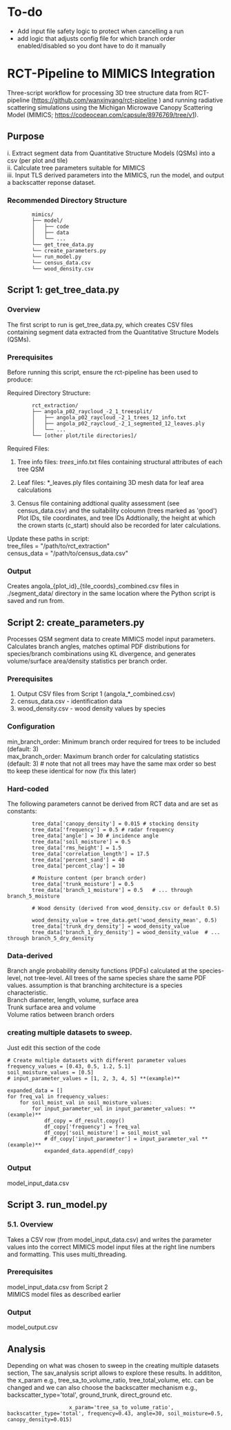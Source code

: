 # To-do
-  Add input file safety logic to protect when cancelling a run
-  add logic that adjusts config file for which branch order enabled/disabled so you dont have to do it manually

# RCT-Pipeline to MIMICS Integration
Three-script workflow for processing 3D tree structure data from RCT-pipeline (https://github.com/wanxinyang/rct-pipeline
) and running radiative scattering simulations using the Michigan Microwave Canopy Scattering Model (MIMICS; https://codeocean.com/capsule/8976769/tree/v1).

## Purpose
i. Extract segment data from Quantitative Structure Models (QSMs) into a csv (per plot and tile)  
ii. Calculate tree parameters suitable for MIMICS  
iii. Input TLS derived parameters into the MIMICS, run the model, and output a backscatter reponse dataset.  

### Recommended Directory Structure

            mimics/  
            ├── model/  
            │   ├── code
            │   ├── data
            │   └── ...  
            └── get_tree_data.py 
            └── create_parameters.py 
            └── run_model.py
            └── census_data.csv
            └── wood_density.csv

            
## Script 1: get_tree_data.py
### Overview
The first script to run is get_tree_data.py, which creates CSV files containing segment data extracted from the Quantitative Structure Models (QSMs). 

### Prerequisites

Before running this script, ensure the rct-pipeline has been used to produce:

Required Directory Structure:

            rct_extraction/  
            ├── angola_p02_raycloud_-2_1_treesplit/  
            │   ├── angola_p02_raycloud_-2_1_trees_12_info.txt  
            │   ├── angola_p02_raycloud_-2_1_segmented_12_leaves.ply  
            │   └── ...  
            └── [other plot/tile directories]/  


Required Files:
1. Tree info files: *_trees_*_info.txt files containing structural attributes of each tree QSM

2. Leaf files: *_leaves.ply files containing 3D mesh data for leaf area calculations

3. Census file containing addtional quality assessment (see census_data.csv) and the suitability coloumn (trees marked as 'good')
Plot IDs, tile coordinates, and tree IDs
Addtionally, the height at which the crown starts (c_start) should also be recorded for later calculations. 

Update these paths in script:  
tree_files = "/path/to/rct_extraction"  
census_data = "/path/to/census_data.csv"  

### Output
Creates angola_{plot_id}_{tile_coords}_combined.csv files in ./segment_data/ directory in the same location where the Python script is saved and run from.



## Script 2: create_parameters.py
Processes QSM segment data to create MIMICS model input parameters. Calculates branch angles, matches optimal PDF distributions for species/branch combinations using KL divergence, and generates volume/surface area/density statistics per branch order.

### Prerequisites
1. Output CSV files from Script 1 (angola_*_combined.csv)  
2. census_data.csv - identification data  
3. wood_density.csv - wood density values by species  


### Configuration 

min_branch_order: Minimum branch order required for trees to be included (default: 3)  
max_branch_order: Maximum branch order for calculating statistics (default: 3) # note that not all trees may have the same max order so best tto keep these identical for now (fix this later)  

### Hard-coded
The following parameters cannot be derived from RCT data and are set as constants:

            tree_data['canopy_density'] = 0.015 # stocking density
            tree_data['frequency'] = 0.5 # radar frequency  
            tree_data['angle'] = 30 # incidence angle
            tree_data['soil_moisture'] = 0.5
            tree_data['rms_height'] = 1.5
            tree_data['correlation_length'] = 17.5
            tree_data['percent_sand'] = 40
            tree_data['percent_clay'] = 10
            
            # Moisture content (per branch order)
            tree_data['trunk_moisture'] = 0.5
            tree_data['branch_1_moisture'] = 0.5   # ... through branch_5_moisture

            # Wood density (derived from wood_density.csv or default 0.5)

            wood_density_value = tree_data.get('wood_density_mean', 0.5) 
            tree_data['trunk_dry_density'] = wood_density_value
            tree_data['branch_1_dry_density'] = wood_density_value  # ... through branch_5_dry_density

### Data-derived 

Branch angle probability density functions (PDFs) calculated at the species-level, not tree-level. All trees of the same species share the same PDF values. assumption is that branching architecture is a species characteristic.  
Branch diameter, length, volume, surface area  
Trunk surface area and volume  
Volume ratios between branch orders  

### creating multiple datasets to sweep. 
Just edit this section of the code 

    # Create multiple datasets with different parameter values
    frequency_values = [0.43, 0.5, 1.2, 5.1]
    soil_moisture_values = [0.5]  
    # input_parameter_values = [1, 2, 3, 4, 5] **(example)**

    expanded_data = []
    for freq_val in frequency_values:
        for soil_moist_val in soil_moisture_values:
            for input_parameter_val in input_parameter_values: **(example)**      
                df_copy = df_result.copy()
                df_copy['frequency'] = freq_val
                df_copy['soil_moisture'] = soil_moist_val
                # df_copy['input_parameter'] = input_parameter_val **(example)**
                expanded_data.append(df_copy)

### Output
model_input_data.csv 

## Script 3. run_model.py
### 5.1. Overview 
Takes a CSV row (from model_input_data.csv) and writes the parameter values into the correct MIMICS model input files at the right line numbers and formatting. This uses multi_threading. 

### Prerequisites  

model_input_data.csv from Script 2  
MIMICS model files as described earlier  

### Output  
model_output.csv

## Analysis

Depending on what was chosen to sweep in the creating multiple datasets section, The sav_analysis script allows to explore these results. In addititon, the x_param  e.g., tree_sa_to_volume_ratio, tree_total_volume, etc. can be changed and we can also choose the backscatter mechanism  e.g., backscatter_type='total', ground_trunk, direct_ground etc. 

                        x_param='tree_sa_to_volume_ratio', backscatter_type='total', frequency=0.43, angle=30, soil_moisture=0.5, canopy_density=0.015)












